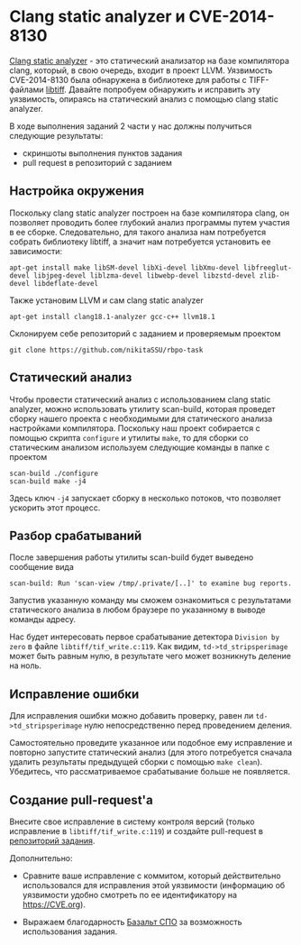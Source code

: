 # Clang static analyzer и CVE-2014-8130
[Clang static analyzer](https://clang-analyzer.llvm.org/) - это статический анализатор на базе компилятора clang, который, в свою очередь, входит в проект LLVM.
Уязвимость CVE-2014-8130 была обнаружена в библиотеке для работы с TIFF-файлами [libtiff](https://gitlab.com/libtiff/libtiff).
Давайте попробуем обнаружить и исправить эту уязвимость, опираясь на статический анализ с помощью clang static analyzer.

В ходе выполнения заданий 2 части у нас должны получиться следующие результаты:
- скриншоты выполнения пунктов задания
- pull request в репозиторий с заданием

## Настройка окружения
Поскольку clang static analyzer построен на базе компилятора clang, он позволяет проводить более глубокий анализ программы путем участия в ее сборке. Следовательно, для такого анализа нам потребуется собрать библиотеку libtiff, а значит нам потребуется установить ее зависимости:
```shell
apt-get install make libSM-devel libXi-devel libXmu-devel libfreeglut-devel libjpeg-devel liblzma-devel libwebp-devel libzstd-devel zlib-devel libdeflate-devel
```
Также установим LLVM и сам clang static analyzer

```shell
apt-get install clang18.1-analyzer gcc-c++ llvm18.1
```
Склонируем себе репозиторий с заданием и проверяемым проектом

```shell
git clone https://github.com/nikitaSSU/rbpo-task
```

## Статический анализ
Чтобы провести статический анализ с использованием clang static analyzer, можно использовать утилиту scan-build, которая проведет сборку нашего проекта с необходимыми для статического анализа настройками компилятора. Поскольку наш проект собирается с помощью скрипта `configure` и утилиты `make`, то для сборки со статическим анализом используем следующие команды в папке с проектом

```shell
scan-build ./configure
scan-build make -j4
```
Здесь ключ `-j4` запускает сборку в несколько потоков, что позволяет ускорить этот процесс.

## Разбор срабатываний
После завершения работы утилиты scan-build будет выведено сообщение вида

```shell
scan-build: Run 'scan-view /tmp/.private/[..]' to examine bug reports.
```
Запустив указанную команду мы сможем ознакомиться с результатами статического анализа в любом браузере по указанному в выводе команды адресу.

Нас будет интересовать первое срабатывание детектора `Division by zero` в файле `libtiff/tif_write.c:119`.
Как видим, `td->td_stripsperimage` может быть равным нулю, в результате чего может возникнуть деление на ноль.

## Исправление ошибки
Для исправления ошибки можно добавить проверку, равен ли `td->td_stripsperimage` нулю непосредственно перед проведением деления. 

Самостоятельно проведите указанное или подобное ему исправление и повторно запустите статический анализ (для этого потребуется сначала удалить результаты предыдущей сборки с помощью `make clean`). Убедитесь, что рассматриваемое срабатывание больше не появляется.

## Создание pull-request'a
Внесите свое исправление в систему контроля версий (только исправление в `libtiff/tif_write.c:119`) и создайте pull-request в [репозиторий задания](https://github.com/nikitaSSU/rbpo-task).

Дополнительно:
- Сравните ваше исправление с коммитом, который действительно использовался для исправления этой уязвимости (информацию об уязвимости удобно смотреть по ее идентификатору на https://CVE.org).


* Выражаем благодарность [Базальт СПО](https://www.basealt.ru) за возможность использования задания.